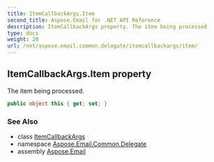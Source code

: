 ```yaml
---
title: ItemCallbackArgs.Item
second_title: Aspose.Email for .NET API Reference
description: ItemCallbackArgs property. The item being processed
type: docs
weight: 20
url: /net/aspose.email.common.delegate/itemcallbackargs/item/
---
```

## ItemCallbackArgs.Item property

The item being processed.

```csharp
public object this { get; set; }
```

### See Also

* class [ItemCallbackArgs](../)
* namespace [Aspose.Email.Common.Delegate](../../itemcallbackargs/)
* assembly [Aspose.Email](../../../)



